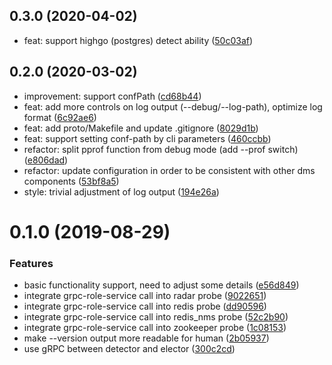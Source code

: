 ## 0.3.0 (2020-04-02)

* feat: support highgo (postgres) detect ability ([50c03af](https://github.com/moooofly/dms-detector/commit/50c03af))



## 0.2.0 (2020-03-02)

* improvement: support confPath ([cd68b44](https://github.com/moooofly/dms-detector/commit/cd68b44))
* feat: add more controls on log output (--debug/--log-path), optimize log format ([6c92ae6](https://github.com/moooofly/dms-detector/commit/6c92ae6))
* feat: add proto/Makefile and update .gitignore ([8029d1b](https://github.com/moooofly/dms-detector/commit/8029d1b))
* feat: support setting conf-path by cli parameters ([460ccbb](https://github.com/moooofly/dms-detector/commit/460ccbb))
* refactor: split pprof function from debug mode (add --prof switch) ([e806dad](https://github.com/moooofly/dms-detector/commit/e806dad))
* refactor: update configuration in order to be consistent with other dms components ([53bf8a5](https://github.com/moooofly/dms-detector/commit/53bf8a5))
* style: trivial adjustment of log output ([194e26a](https://github.com/moooofly/dms-detector/commit/194e26a))



# 0.1.0 (2019-08-29)


### Features

* basic functionality support, need to adjust some details ([e56d849](https://github.com/moooofly/dms-detector/commit/e56d849))
* integrate grpc-role-service call into radar probe ([9022651](https://github.com/moooofly/dms-detector/commit/9022651))
* integrate grpc-role-service call into redis probe ([dd90596](https://github.com/moooofly/dms-detector/commit/dd90596))
* integrate grpc-role-service call into redis_nms probe ([52c2b90](https://github.com/moooofly/dms-detector/commit/52c2b90))
* integrate grpc-role-service call into zookeeper probe ([1c08153](https://github.com/moooofly/dms-detector/commit/1c08153))
* make --version output more readable for human ([2b05937](https://github.com/moooofly/dms-detector/commit/2b05937))
* use gRPC between detector and elector ([300c2cd](https://github.com/moooofly/dms-detector/commit/300c2cd))



